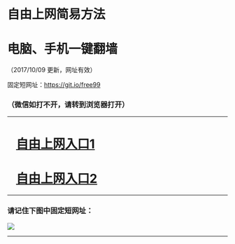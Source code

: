 ﻿# 自由上网简易方法

# 电脑、手机一键翻墙

（2017/10/09 更新，网址有效）

固定短网址：https://git.io/free99

### （微信如打不开，请转到浏览器打开）


***





# &nbsp;&nbsp; <a href="http://ft497125264.fwq-tz-1001.info/fwqtz01.html?t=10090019776 " target="_blank">自由上网入口1</a>
# &nbsp;&nbsp; <a href="http://ft22212206.fwq-tz-1002.info/fwqtz02.html?t=100900127173 " target="_blank">自由上网入口2</a>
***

### 请记住下图中固定短网址：

<img src="https://s3-us-west-2.amazonaws.com/fwq-1001/yjfq-20170905okok.png" /> 


***

